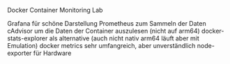 Docker Container Monitoring Lab

Grafana für schöne Darstellung
Prometheus zum Sammeln der Daten
cAdvisor um die Daten der Container auszulesen (nicht auf arm64)
docker-stats-explorer als alternative (auch nicht nativ arm64 läuft aber mit Emulation)
docker metrics sehr umfangreich, aber unverständlich
node-exporter für Hardware